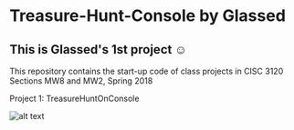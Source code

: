 # Treasure-Hunt-Console by Glassed
## This is Glassed's 1st project ☺

This repository contains the start-up code of class projects in
CISC 3120 Sections MW8 and MW2, Spring 2018

Project 1: TreasureHuntOnConsole

![alt text](https://d2gg9evh47fn9z.cloudfront.net/800px_COLOURBOX25358362.jpg "Image of Treasure Chest")
